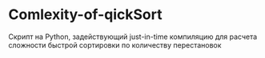 # Comlexity-of-qickSort
Скрипт на Python, задействующий just-in-time компиляцию для расчета сложности быстрой сортировки по количеству перестановок
